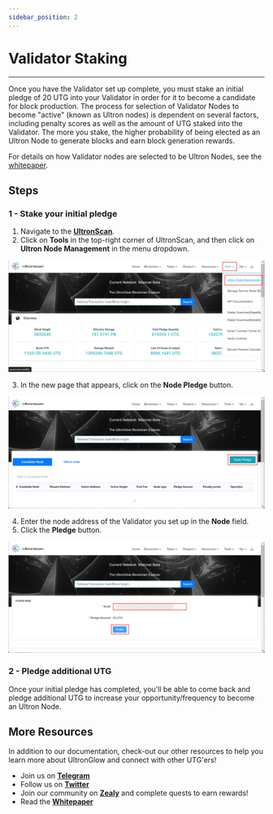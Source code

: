 ```yaml
---
sidebar_position: 2
---
```

# Validator Staking
---

Once you have the Validator set up complete, you must stake an initial pledge of 20 UTG into your Validator in order for it to
become a candidate for block production.  The process for selection of Validator Nodes to become "active" (known as 
Ultron nodes) is dependent on several factors, including penalty scores as well as the amount of UTG staked into the 
Validator.  The more you stake, the higher probability of being elected as an Ultron Node to generate blocks and earn
block generation rewards.

For details on how Validator nodes are selected to be Ultron Nodes, see the
[whitepaper](https://ultronglow.cdn.prismic.io/ultronglow/d6314945-bd40-415f-897f-cd39b7522aa9_UltronGlow-Whitepaper.pdf).

## Steps

### 1 - Stake your initial pledge

1. Navigate to the [**UltronScan**](https://www.ultronscan.io/).
2. Click on **Tools** in the top-right corner of UltronScan, and then click on **Ultron Node Management** in the menu dropdown.

![UltronNode Management](ultron_node_management.png)

3. In the new page that appears, click on the **Node Pledge** button.

![Node Pledge Button](node_pledge_button.png)

4. Enter the node address of the Validator you set up in the **Node** field.
5. Click the **Pledge** button.

![Initial Pledge](pledge_20_utg.png)

### 2 - Pledge additional UTG

Once your initial pledge has completed, you'll be able to come back and pledge additional UTG to increase your
opportunity/frequency to become an Ultron Node.

## More Resources

In addition to our documentation, check-out our other resources to help you learn more about
UltronGlow and connect with other UTG'ers!

* Join us on [**Telegram**](https://t.me/UltronGlowOfficial)
* Follow us on [**Twitter**](https://twitter.com/ultronglow)
* Join our community on [**Zealy**](https://zealy.io/c/ultronglow/questboard) and complete quests to earn rewards!
* Read the [**Whitepaper**](https://ultronglow.cdn.prismic.io/ultronglow/d6314945-bd40-415f-897f-cd39b7522aa9_UltronGlow-Whitepaper.pdf)
